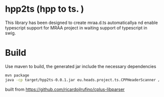 hpp2ts (hpp to ts. )
========

This library has been designed to create mraa.d.ts automaticallya nd enable typescript support for MRAA project in waiting support of typescript in swig. 


Build
====

Use maven to build, the generated jar include the necessary dependencies  
```bash
mvn package
java -cp target/hpp2ts-0.0.1.jar eu.heads.project.ts.CPPHeaderScanner /home/barais/git/mraa/api/mraa/ mraa.d.ts #mraa_api_folder destfile.d.ts
```
built from https://github.com/ricardojlrufino/cplus-libparser


